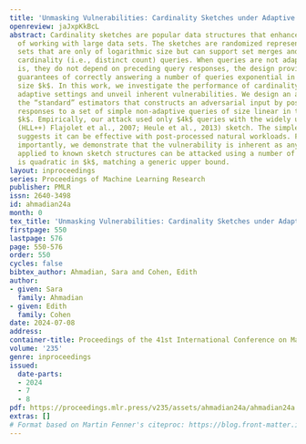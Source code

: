 ```yaml
---
title: 'Unmasking Vulnerabilities: Cardinality Sketches under Adaptive Inputs'
openreview: jaJxpKkBcL
abstract: Cardinality sketches are popular data structures that enhance the efficiency
  of working with large data sets. The sketches are randomized representations of
  sets that are only of logarithmic size but can support set merges and approximate
  cardinality (i.e., distinct count) queries. When queries are not adaptive, that
  is, they do not depend on preceding query responses, the design provides strong
  guarantees of correctly answering a number of queries exponential in the sketch
  size $k$. In this work, we investigate the performance of cardinality sketches in
  adaptive settings and unveil inherent vulnerabilities. We design an attack against
  the “standard” estimators that constructs an adversarial input by post-processing
  responses to a set of simple non-adaptive queries of size linear in the sketch size
  $k$. Empirically, our attack used only $4k$ queries with the widely used HyperLogLog
  (HLL++) Flajolet et al., 2007; Heule et al., 2013) sketch. The simple attack technique
  suggests it can be effective with post-processed natural workloads. Finally and
  importantly, we demonstrate that the vulnerability is inherent as any estimator
  applied to known sketch structures can be attacked using a number of queries that
  is quadratic in $k$, matching a generic upper bound.
layout: inproceedings
series: Proceedings of Machine Learning Research
publisher: PMLR
issn: 2640-3498
id: ahmadian24a
month: 0
tex_title: 'Unmasking Vulnerabilities: Cardinality Sketches under Adaptive Inputs'
firstpage: 550
lastpage: 576
page: 550-576
order: 550
cycles: false
bibtex_author: Ahmadian, Sara and Cohen, Edith
author:
- given: Sara
  family: Ahmadian
- given: Edith
  family: Cohen
date: 2024-07-08
address:
container-title: Proceedings of the 41st International Conference on Machine Learning
volume: '235'
genre: inproceedings
issued:
  date-parts:
  - 2024
  - 7
  - 8
pdf: https://proceedings.mlr.press/v235/assets/ahmadian24a/ahmadian24a.pdf
extras: []
# Format based on Martin Fenner's citeproc: https://blog.front-matter.io/posts/citeproc-yaml-for-bibliographies/
---
```

